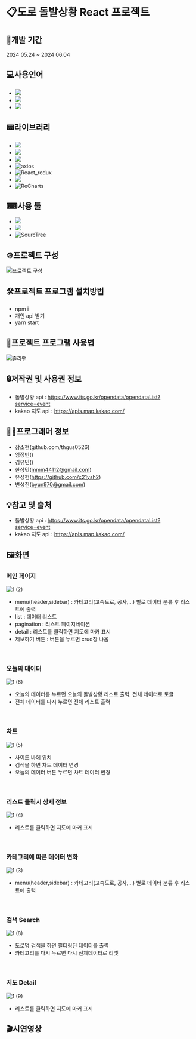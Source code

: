 # 📋도로 돌발상황 React 프로젝트

## 📆개발 기간
2024 05.24 ~ 2024 06.04

## 💻사용언어
- <img src="https://img.shields.io/badge/JavaScript-F7DF1E?style=flat-square&logo=javascript&logoColor=black"/>
- <img src="https://img.shields.io/badge/CSS3-1572B6?style=flat-square&logo=css3&logoColor=white"/>
- <img src="https://img.shields.io/badge/HTML5-E34F26?style=flat-square&logo=html5&logoColor=white"/>

## 📟라이브러리
- <img src="https://img.shields.io/badge/React-61DAFB?style=flat-square&logo=React&logoColor=black"/>
- <img src="https://img.shields.io/badge/Node.js-339933?style=flat-square&logo=Node.js&logoColor=white"/>
- <img src="https://img.shields.io/badge/styled components-DB7093?style=flat-square&logo=styled-components&logoColor=white"/>
- ![axios](https://img.shields.io/badge/axios-blue.svg)
- ![React_redux](https://img.shields.io/badge/React_redux-pink.svg)
- <img src="https://img.shields.io/badge/Sass-CC6699?style=flat-square&logo=Sass&logoColor=white"/>
- ![ReCharts](https://img.shields.io/badge/ReCharts-red.svg)

## ⌨사용 툴
- <img src="https://img.shields.io/badge/Visual Studio Code-007ACC?style=flat-square&logo=Visual Studio Code&logoColor=white"/>
-  <img src="https://img.shields.io/badge/Git-F05032?style=flat-square&logo=git&logoColor=white"/>
-  ![SourcTree](https://img.shields.io/badge/SourcTree-skyblue.svg)

## ⚙프로젝트 구성

![프로젝트 구성](https://github.com/thgus0526/Ezen_first_project/assets/76036655/792101d0-7090-429a-bef1-e81b6764481c)


## 🛠프로젝트 프로그램 설치방법

- npm i
- 개인 api 받기
- yarn start

## 💾프로젝트 프로그램 사용법

![졸라맨](https://github.com/thgus0526/Ezen_first_project/assets/76036655/0a72f405-d119-4391-85ef-092624c63938)

## 🔒저작권 및 사용권 정보

- 돌발상황 api : https://www.its.go.kr/opendata/opendataList?service=event <br>
- kakao 지도 api : https://apis.map.kakao.com/

## 👨‍🦱프로그래머 정보

- 장소현(github.com/thgus0526)
- 임정빈()
- 김유민()
- 한상민([mmm44112@gmail.com](https://github.com/mmm44112?tab=repositories))
- 유성헌(https://github.com/c21ysh2)
- 변성진([byun970@gmail.com](https://github.com/byun970))

## 💡참고 및 출처

- 돌발상황 api : https://www.its.go.kr/opendata/opendataList?service=event <br>
- kakao 지도 api : https://apis.map.kakao.com/

## 🖼화면

### 메인 페이지
![1 (2)](https://github.com/thgus0526/Ezen_first_project/assets/76036655/3555216c-8328-47b9-8915-13f50845e7fb)
- menu(header,sidebar) : 카테고리(고속도로, 공사,...) 별로 데이터 분류 후 리스트에 출력
- list : 데이터 리스트
- pagination : 리스트 페이지네이션
- detail : 리스트를 클릭하면 지도에 마커 표시
- 제보하기 버튼 : 버튼을 누르면 crud창 나옴
<br><br><br>
### 오늘의 데이터
![1 (6)](https://github.com/thgus0526/Ezen_first_project/assets/76036655/c95e2ef3-da8f-4d9b-9b07-9acfd59c414f)
- 오늘의 데이터를 누르면 오늘의 돌발상황 리스트 출력, 전체 데이터로 토글
- 전체 데이터를 다시 누르면 전체 리스트 출력
<br><br><br>
### 차트
![1 (5)](https://github.com/thgus0526/Ezen_first_project/assets/76036655/75d5c04c-a803-4e2b-95da-73d29aa49c14)
- 사이드 바에 위치
- 검색을 하면 차트 데이터 변경
- 오늘의 데이터 버튼 누르면 차트 데이터 변경
<br><br><br>
### 리스트 클릭시 상세 정보
![1 (4)](https://github.com/thgus0526/Ezen_first_project/assets/76036655/82ca6414-d903-4f0b-936f-d29a775e3c93)
- 리스트를 클릭하면 지도에 마커 표시
<br><br><br>
### 카테고리에 따른 데이터 변화
![1 (3)](https://github.com/thgus0526/Ezen_first_project/assets/76036655/2f350d60-7335-4f9a-beba-1bcea6ce2a4a)
- menu(header,sidebar) : 카테고리(고속도로, 공사,...) 별로 데이터 분류 후 리스트에 출력
<br><br><br>
### 검색 Search
![1 (8)](https://github.com/thgus0526/Ezen_first_project/assets/76036655/47df7350-a305-4983-8c27-3be17a56b5c6)
- 도로명 검색을 하면 필터링된 데이터를 출력
- 카테고리를 다시 누르면 다시 전체데이터로 리셋
<br><br><br>
### 지도 Detail
![1 (9)](https://github.com/thgus0526/Ezen_first_project/assets/76036655/763a9d8c-61cc-4f09-a3e1-bb7bb011ea11)
- 리스트를 클릭하면 지도에 마커 표시

## 🎬시연영상
